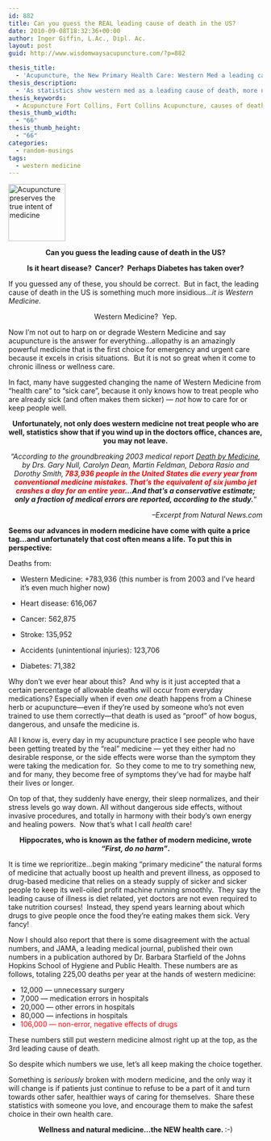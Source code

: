 ```yaml
---
id: 882
title: Can you guess the REAL leading cause of death in the US?
date: 2010-09-08T18:32:36+00:00
author: Inger Giffin, L.Ac., Dipl. Ac.
layout: post
guid: http://www.wisdomwaysacupuncture.com/?p=882

thesis_title:
  - 'Acupuncture, the New Primary Health Care: Western Med a leading cause of death'
thesis_description:
  - 'As statistics show western med as a leading cause of death, more need to turn to natural medicines like acupuncture that are safer & prevent disease  '
thesis_keywords:
  - Acupuncture Fort Collins, Fort Collins Acupuncture, causes of death
thesis_thumb_width:
  - "66"
thesis_thumb_height:
  - "66"
categories:
  - random-musings
tags:
  - western medicine
---
```

[<img class="size-full wp-image-915 alignleft" title="Acupuncture preserves the true intent of medicine" src="http://www.wisdomwaysacupuncture.com/wp-content/uploads/2010/09/medicine.jpg" alt="Acupuncture preserves the true intent of medicine" width="113" height="113" srcset="http://www.wisdomwaysacupuncture.com/wp-content/uploads/2010/09/medicine.jpg 225w, http://www.wisdomwaysacupuncture.com/wp-content/uploads/2010/09/medicine-150x149.jpg 150w" sizes="(max-width: 113px) 100vw, 113px" />](http://www.wisdomwaysacupuncture.com/wp-content/uploads/2010/09/medicine.jpg)

<p style="text-align: center;">
  <strong>Can you guess the leading cause of death in the US?</strong>
</p>

<p style="text-align: center;">
  <strong>Is it heart disease?  Cancer?  Perhaps Diabetes has taken over?</strong>
</p>

If you guessed any of these, you should be correct.  But in fact, the leading cause of death in the US is something much more insidious&#8230;_it is Western Medicine._ 

<p style="text-align: center;">
  Western Medicine?  Yep.
</p>

Now I&#8217;m not out to harp on or degrade Western Medicine and say acupuncture is the answer for everything&#8230;allopathy is an amazingly powerful medicine that is the first choice for emergency and urgent care because it excels in crisis situations.  But it is not so great when it come to chronic illness or wellness care.

In fact, many have suggested changing the name of Western Medicine from &#8220;health care&#8221; to &#8220;sick care&#8221;, because it only knows how to treat people who are already sick (and often makes them sicker) &#8212; _not_ how to care for or keep people well.

<p style="text-align: center;">
  <strong>Unfortunately, not only does western medicine not treat people who are well, statistics show that if you wind up in the doctors office, chances are, you may not leave.</strong>
</p>

<p style="text-align: center;">
  <em>&#8220;According to the groundbreaking 2003 medical report <a title="Death by Medicine" href="http://www.lef.org/magazine/mag2004/mar2004_awsi_death_01.htm" target="_blank" rel="noopener">Death by Medicine</a>, by Drs. Gary Null, Carolyn Dean, Martin Feldman, Debora Rasio and Dorothy Smith,<strong> <span style="color: #ff0000;">783,936 people in the United States die every year from conventional medicine mistakes. That&#8217;s the equivalent of six jumbo jet crashes a day for an entire year</span>&#8230;And that&#8217;s a conservative estimate; only a fraction of medical errors are reported, according to the study.</strong></em>&#8220;
</p>

<p style="text-align: right;">
  <em>&#8211;Excerpt from Natural News.com</em>
</p>

**Seems our advances in modern medicine have come with quite a price tag&#8230;and unfortunately that cost often means a life.** **To put this in perspective:**

Deaths from:

  * Western Medicine: +783,936 (this number is from 2003 and I&#8217;ve heard it&#8217;s even much higher now)

<div>
  <ul>
    <li>
      Heart disease: 616,067
    </li>
  </ul>
</div>

<div>
  <ul>
    <li>
      Cancer: 562,875
    </li>
  </ul>
</div>

<div>
  <ul>
    <li>
      Stroke: 135,952
    </li>
  </ul>
</div>

<div>
  <ul>
    <li>
      Accidents (unintentional injuries): 123,706
    </li>
  </ul>
</div>

  * Diabetes: 71,382

Why don&#8217;t we ever hear about this?  And why is it just accepted that a certain percentage of allowable deaths will occur from everyday medications? Especially when if even _one_ death happens from a Chinese herb or acupuncture&#8212;even if they&#8217;re used by someone who&#8217;s not even trained to use them correctly&#8212;that death is used as &#8220;proof&#8221; of how bogus, dangerous, and unsafe the medicine is.

All I know is, every day in my acupuncture practice I see people who have been getting treated by the &#8220;real&#8221; medicine &#8212; yet they either had no desirable response, or the side effects were worse than the symptom they were taking the medication for.  So they come to me to try something new, and for many, they become free of symptoms they&#8217;ve had for maybe half their lives or longer.

On top of that, they suddenly have energy, their sleep normalizes, and their stress levels go way down. All without dangerous side effects, without invasive procedures, and totally in harmony with their body&#8217;s own energy and healing powers.  Now that&#8217;s what I call _health_ care!

<p style="text-align: center;">
  <strong>Hippocrates, who is known as the father of modern medicine, wrote <em>&#8220;First, do no harm&#8221;</em>. </strong>
</p>

It is time we reprioritize&#8230;begin making &#8220;primary medicine&#8221; the natural forms of medicine that actually boost up health and prevent illness, as opposed to drug-based medicine that relies on a steady supply of sicker and sicker people to keep its well-oiled profit machine running smoothly.  They say the leading cause of illness is diet related, yet doctors are not even required to take nutrition courses!  Instead, they spend years learning about which drugs to give people once the food they&#8217;re eating makes them sick. Very fancy!

Now I should also report that there is some disagreement with the actual numbers, and JAMA, a leading medical journal, published their own numbers in a publication authored by Dr. Barbara Starfield of the Johns Hopkins School of Hygiene and Public Health. These numbers are as follows, totaling 225,00 deaths per year at the hands of western medicine:

  * 12,000 &#8212; unnecessary surgery
  * 7,000 &#8212; medication errors in hospitals
  * 20,000 &#8212; other errors in hospitals
  * 80,000 &#8212; infections in hospitals
  * <span style="color: #ff0000;">106,000 &#8212; non-error, negative effects of drugs </span>

These numbers still put western medicine almost right up at the top, as the 3rd leading cause of death.

So despite which numbers we use, let&#8217;s all keep making the choice together.

Something is _seriously_ broken with modern medicine, and the only way it will change is if patients just continue to refuse to be a part of it and turn towards other safer, healthier ways of caring for themselves.  Share these statistics with someone you love, and encourage them to make the safest choice in their own health care.

<p style="text-align: center;">
  <strong>Wellness and natural medicine&#8230;the NEW health care. </strong> :-)
</p>

<p style="text-align: center;">
  <strong> </strong>
</p>